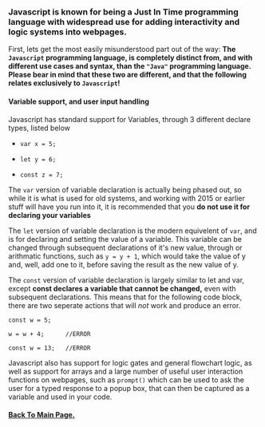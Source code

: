 ### Javascript is known for being a Just In Time programming language with widespread use for adding interactivity and logic systems into webpages.

First, lets get the most easily misunderstood part out of the way:
**The `Javascript` programming language, is completely distinct from, and with different use cases and syntax, than the `"Java"` programming language.**
**Please bear in mind that these two are different, and that the following relates exclusively to `Javascript`!**

#### Variable support, and user input handling

Javascript has standard support for Variables, through 3 different declare types, listed below

- `var x = 5;`

- `let y = 6;`

- `const z = 7;`

The `var` version of variable declaration is actually being phased out, so while it is what is used for old systems, and working with 2015 or earlier stuff will have you run into it, it is recommended that you **do not use it for declaring your variables**

The `let` version of variable declaration is the modern equivelent of `var`, and is for declaring and setting the value of a variable. This variable can be changed through subsequent declarations of it's new value, through or arithmatic functions, such as `y = y + 1`, which would take the value of y and, well, add one to it, before saving the result as the new value of y.

The `const` version of variable declaration is largely similar to let and var, except **const declares a variable that cannot be changed,** even with subsequent declarations.
This means that for the following code block, there are two seperate actions that will *not* work and produce an error.

```
const w = 5;

w = w + 4;      //ERROR

const w = 13;   //ERROR
```

Javascript also has support for logic gates and general flowchart logic, as well as support for arrays and a large number of useful user interaction functions on webpages, such as `prompt()` which can be used to ask the user for a typed response to a popup box, that can then be captured as a variable and used in your code.

#### [Back To Main Page.](https://colorinvert.github.io/reading-notes/)
